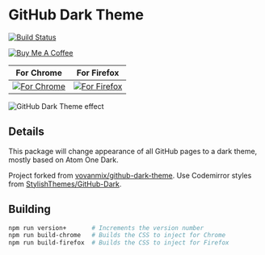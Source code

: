 # GitHub Dark Theme

[![Build Status](https://api.travis-ci.com/poychang/github-dark-theme.svg?branch=master)](https://travis-ci.com/poychang/github-dark-theme)

[![Buy Me A Coffee](https://www.buymeacoffee.com/assets/img/custom_images/orange_img.png)](https://www.buymeacoffee.com/PoyChang)

| For Chrome | For Firefox |
| ---------- | ----------- |
| [![For Chrome](https://i.imgur.com/0Zw4GqK.png)](https://chrome.google.com/webstore/detail/github-dark-theme/odkdlljoangmamjilkamahebpkgpeacp) | [![For Firefox](https://i.imgur.com/8oJLPg3.jpg)](https://addons.mozilla.org/addon/github-dark-theme/) |

![GitHub Dark Theme effect](https://i.imgur.com/80hlm1q.png)

## Details

This package will change appearance of all GitHub pages to a dark theme, mostly based on Atom One Dark.

Project forked from [vovanmix/github-dark-theme](https://github.com/vovanmix/github-dark-theme). Use Codemirror styles from [StylishThemes/GitHub-Dark](https://github.com/StylishThemes/GitHub-Dark/tree/master/themes/codemirror).

## Building

```bash
npm run version+       # Increments the version number
npm run build-chrome   # Builds the CSS to inject for Chrome
npm run build-firefox  # Builds the CSS to inject for Firefox
```
